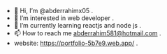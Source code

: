 - 👋 Hi, I’m @abderrahimx05 .
- 👀 I’m interested in web developer .
- 🌱 I’m currently learning reactjs and node js .
- 📫 How to reach me abderrahim581@hotmail.com .
- website: https://portfolio-5b7e9.web.app/ .


